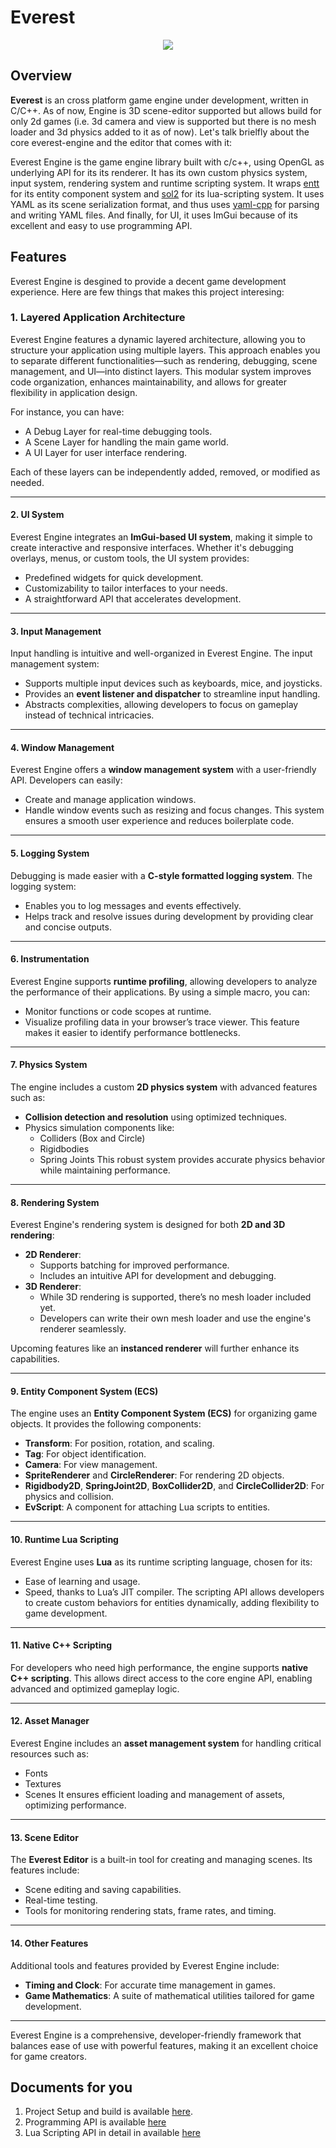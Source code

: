 # Everest

<p align="center">
    <img src="assets/everest_logo.png" />
</p>


## Overview

__Everest__ is an cross platform game engine under development, written in C/C++. As of now, Engine
is 3D scene-editor supported but allows build for only 2d games (i.e. 3d camera and view is supported
but there is no mesh loader and 3d physics added to it as of now). Let's talk brielfly about the core
everest-engine and the editor that comes with it:

Everest Engine is the game engine library built with c/c++, using OpenGL as underlying API for its
its renderer. It has its own custom physics system, input system, rendering system and runtime scripting
system. It wraps [entt](https://github.com/skypjack/entt) for its entity component system and 
[sol2](https://github.com/ThePhD/sol2) for its lua-scripting system. It uses YAML as its scene serialization
format, and thus uses [yaml-cpp](https://github.com/jbeder/yaml-cpp) for parsing and writing YAML files.
And finally, for UI, it uses ImGui because of its excellent and easy to use programming API.


## Features

Everest Engine is desgined to provide a decent game development experience. Here are few things that
makes this project interesing:

### **1. Layered Application Architecture**
Everest Engine features a dynamic layered architecture, allowing you to structure your application using multiple layers. This approach enables you to separate different functionalities—such as rendering, debugging, scene management, and UI—into distinct layers. This modular system improves code organization, enhances maintainability, and allows for greater flexibility in application design.

For instance, you can have:

- A Debug Layer for real-time debugging tools.
- A Scene Layer for handling the main game world.
- A UI Layer for user interface rendering.

Each of these layers can be independently added, removed, or modified as needed.

---

#### **2. UI System**
Everest Engine integrates an **ImGui-based UI system**, making it simple to create interactive and responsive interfaces. Whether it's debugging overlays, menus, or custom tools, the UI system provides:
- Predefined widgets for quick development.
- Customizability to tailor interfaces to your needs.
- A straightforward API that accelerates development.

---

#### **3. Input Management**
Input handling is intuitive and well-organized in Everest Engine. The input management system:
- Supports multiple input devices such as keyboards, mice, and joysticks.
- Provides an **event listener and dispatcher** to streamline input handling.
- Abstracts complexities, allowing developers to focus on gameplay instead of technical intricacies.

---

#### **4. Window Management**
Everest Engine offers a **window management system** with a user-friendly API. Developers can easily:
- Create and manage application windows.
- Handle window events such as resizing and focus changes.
This system ensures a smooth user experience and reduces boilerplate code.

---

#### **5. Logging System**
Debugging is made easier with a **C-style formatted logging system**. The logging system:
- Enables you to log messages and events effectively.
- Helps track and resolve issues during development by providing clear and concise outputs.

---

#### **6. Instrumentation**
Everest Engine supports **runtime profiling**, allowing developers to analyze the performance of their applications. By using a simple macro, you can:
- Monitor functions or code scopes at runtime.
- Visualize profiling data in your browser’s trace viewer.
This feature makes it easier to identify performance bottlenecks.

---

#### **7. Physics System**
The engine includes a custom **2D physics system** with advanced features such as:
- **Collision detection and resolution** using optimized techniques.
- Physics simulation components like:
  - Colliders (Box and Circle)
  - Rigidbodies
  - Spring Joints
This robust system provides accurate physics behavior while maintaining performance.

---

#### **8. Rendering System**
Everest Engine's rendering system is designed for both **2D and 3D rendering**:
- **2D Renderer**:
  - Supports batching for improved performance.
  - Includes an intuitive API for development and debugging.
- **3D Renderer**:
  - While 3D rendering is supported, there’s no mesh loader included yet.
  - Developers can write their own mesh loader and use the engine's renderer seamlessly.

Upcoming features like an **instanced renderer** will further enhance its capabilities.

---

#### **9. Entity Component System (ECS)**
The engine uses an **Entity Component System (ECS)** for organizing game objects. It provides the following components:
- **Transform**: For position, rotation, and scaling.
- **Tag**: For object identification.
- **Camera**: For view management.
- **SpriteRenderer** and **CircleRenderer**: For rendering 2D objects.
- **Rigidbody2D**, **SpringJoint2D**, **BoxCollider2D**, and **CircleCollider2D**: For physics and collision.
- **EvScript**: A component for attaching Lua scripts to entities.

---

#### **10. Runtime Lua Scripting**
Everest Engine uses **Lua** as its runtime scripting language, chosen for its:
- Ease of learning and usage.
- Speed, thanks to Lua’s JIT compiler.
The scripting API allows developers to create custom behaviors for entities dynamically, adding flexibility to game development.

---

#### **11. Native C++ Scripting**
For developers who need high performance, the engine supports **native C++ scripting**. This allows direct access to the core engine API, enabling advanced and optimized gameplay logic.

---

#### **12. Asset Manager**
Everest Engine includes an **asset management system** for handling critical resources such as:
- Fonts
- Textures
- Scenes
It ensures efficient loading and management of assets, optimizing performance.

---

#### **13. Scene Editor**
The **Everest Editor** is a built-in tool for creating and managing scenes. Its features include:
- Scene editing and saving capabilities.
- Real-time testing.
- Tools for monitoring rendering stats, frame rates, and timing.

---

#### **14. Other Features**
Additional tools and features provided by Everest Engine include:
- **Timing and Clock**: For accurate time management in games.
- **Game Mathematics**: A suite of mathematical utilities tailored for game development.

---

Everest Engine is a comprehensive, developer-friendly framework that balances ease of use with powerful features, making it an excellent choice for game creators.


## Documents for you

1. Project Setup and build is available [here](/docs/Setup.md).
2. Programming API is available [here](/docs/ProgrammingAPI.md)
3. Lua Scripting API in detail in available [here](/docs/ScriptingAPI.md)

